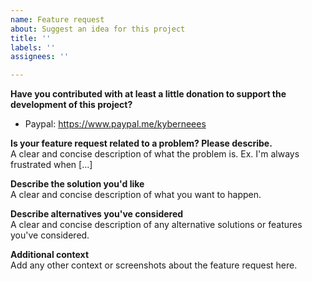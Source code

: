 ```yaml
---
name: Feature request
about: Suggest an idea for this project
title: ''
labels: ''
assignees: ''

---
```


**Have you contributed with at least a little donation to support the development of this project?**
- Paypal: https://www.paypal.me/kyberneees

**Is your feature request related to a problem? Please describe.**  
A clear and concise description of what the problem is. Ex. I'm always frustrated when [...]

**Describe the solution you'd like**  
A clear and concise description of what you want to happen.

**Describe alternatives you've considered**  
A clear and concise description of any alternative solutions or features you've considered.

**Additional context**  
Add any other context or screenshots about the feature request here.
